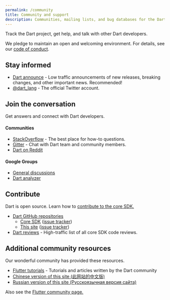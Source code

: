 ```yaml
---
permalink: /community
title: Community and support
description: Communities, mailing lists, and bug databases for the Dart project.
---
```


Track the Dart project, get help, and talk with other Dart developers.

We pledge to maintain an open and welcoming environment.
For details, see our [code of conduct](/code-of-conduct).


## Stay informed

* [Dart announce]({{site.group}}/d/forum/announce) -
  Low traffic announcements of new releases, breaking changes,
  and other important news. Recommended!
* [@dart_lang](https://twitter.com/dart_lang) -
  The official Twitter account.

## Join the conversation

Get answers and connect with Dart developers.

#### Communities

* [StackOverflow](https://stackoverflow.com/tags/dart) -
  The best place for how-to questions.
* [Gitter](https://gitter.im/dart-lang/home) -
  Chat with Dart team and community members.
* [Dart on Reddit](https://www.reddit.com/r/dartlang)

#### Google Groups

* [General discussions]({{site.group}}/d/forum/misc)
* [Dart analyzer]({{site.group}}/d/forum/analyzer-discuss)

## Contribute

Dart is open source. Learn how to
[contribute to the core SDK.](https://github.com/dart-lang/sdk/blob/master/CONTRIBUTING.md)

* [Dart GitHub repositories](https://github.com/dart-lang/)
  * [Core SDK](https://github.com/dart-lang/sdk/)
    ([issue tracker](https://github.com/dart-lang/sdk/issues/))
  * [This site](https://github.com/dart-lang/site-www/)
    ([issue tracker](https://github.com/dart-lang/site-www/issues/))
* [Dart reviews]({{site.group}}/d/forum/reviews) -
  High-traffic list of all core SDK code reviews.

## Additional community resources

Our wonderful community has provided these resources.

* [Flutter tutorials](https://flutter.dev/tutorials) - Tutorials
  and articles written by the Dart community
* [Chinese version of this site (此网站的中文版)](https://dart.cn)
* [Russian version of this site (Русскоязычная версия сайта)](https://www.dart-lang.ru)


Also see the [Flutter community page.]({{site.flutter}}/community)

